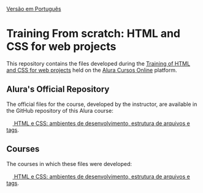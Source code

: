 [Versão em Português](README.md)

# Training From scratch: HTML and CSS for web projects

This repository contains the files developed during the [Training of HTML and CSS for web projects](https://cursos.alura.com.br/formacao-html-css) held on the [Alura Cursos Online](https://alura.com.br) platform.

## Alura's Official Repository

The official files for the course, developed by the instructor, are available in the GitHub repository of this Alura course:

[<img src="https://www.alura.com.br/assets/api/cursos/html-css-ambiente-arquivos-tags.svg" width="16px" height="16px"> HTML e CSS: ambientes de desenvolvimento, estrutura de arquivos e tags](https://github.com/alura-cursos/Portifolio-HTML-e-CSS/).

## Courses

The courses in which these files were developed:

[<img src="https://www.alura.com.br/assets/api/cursos/html-css-ambiente-arquivos-tags.svg" width="16px" height="16px"> HTML e CSS: ambientes de desenvolvimento, estrutura de arquivos e tags](https://cursos.alura.com.br/course/html-css-ambiente-arquivos-tags).